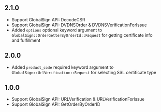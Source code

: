 ## 2.1.0

- Support GlobalSign API: DecodeCSR
- Support GlobalSign API: DVDNSOrder & DVDNSVerificationForIssue
- Added `options` optional keyword argument to `GlobalSign::OrderGetterByOrderId::Request` for getting certificate info and fulfillment

## 2.0.0

- Added `product_code` required keyword argument to `GlobalSign::UrlVerification::Request` for selecting SSL certificate type

## 1.0.0

- Support GlobalSign API: URLVerification & URLVerificationForIssue
- Support GlobalSign API: GetOrderByOrderID

